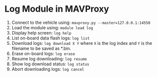 # Log Module in MAVProxy
1. Connect to the vehicle using: `mavproxy.py --master=127.0.0.1:14550`
2. Load the module using: `module load log`
3. Display help screen: `log help`
4. List on-board data flash logs: `log list`
5. Download logs: `log download X Y` where `X` is the log index and `Y` is the filename to be saved as *.bin.
6. Erase on-board logs: `log erase`
7. Resume log downloading: `log resume`
8. Show log download status: `log status`
9. Abort downloading logs: `log cancel`